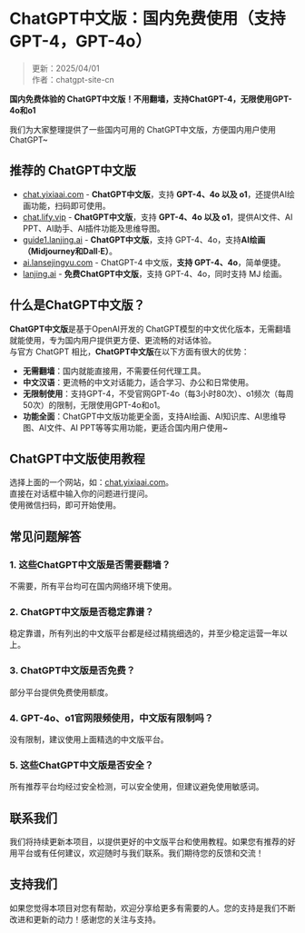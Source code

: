 # ChatGPT中文版：国内免费使用（支持GPT-4，GPT-4o）

> 更新：2025/04/01   
> 作者：chatgpt-site-cn  

**国内免费体验的 ChatGPT中文版！不用翻墙，支持ChatGPT-4，无限使用GPT-4o和o1**

我们为大家整理提供了一些国内可用的 ChatGPT中文版，方便国内用户使用ChatGPT~ 

## 推荐的 ChatGPT中文版

- [chat.yixiaai.com](https://chat.yixiaai.com/) - **ChatGPT中文版**，支持 **GPT-4、4o 以及 o1**，还提供AI绘画功能，扫码即可使用。
- [chat.lify.vip](https://www.yixiaai.com/) - **ChatGPT中文版**，支持 **GPT-4、4o 以及 o1**，提供AI文件、AI PPT、AI助手、AI插件功能及思维导图。
- [guide1.lanjing.ai](https://guide1.lanjing.ai/) - **ChatGPT中文版**，支持 GPT-4、4o，支持**AI绘画（Midjourney和Dall·E）**。
- [ai.lansejingyu.com](https://ai.lansejingyu.com/) - ChatGPT-4 中文版，**支持 GPT-4、4o**，简单便捷。
- [lanjing.ai](https://lanjing.ai/) - **免费ChatGPT中文版**，支持 GPT-4、4o，同时支持 MJ 绘画。

## 什么是ChatGPT中文版？

**ChatGPT中文版**是基于OpenAI开发的 ChatGPT模型的中文优化版本，无需翻墙就能使用，专为国内用户提供更方便、更流畅的对话体验。 <br />
与官方 ChatGPT 相比，**ChatGPT中文版**在以下方面有很大的优势：
- **无需翻墙**：国内就能直接用，不需要任何代理工具。
- **中文汉语**：更流畅的中文对话能力，适合学习、办公和日常使用。
- **无限制使用**：支持GPT-4，不受官网GPT-4o（每3小时80次）、o1频次（每周50次）的限制，无限使用GPT-4o和o1。
- **功能全面**：ChatGPT中文版功能更全面，支持AI绘画、AI知识库、AI思维导图、AI文件、AI PPT等等实用功能，更适合国内用户使用~

## ChatGPT中文版使用教程

选择上面的一个网站，如：[chat.yixiaai.com](https://chat.yixiaai.com/)。<br />
直接在对话框中输入你的问题进行提问。<br />
使用微信扫码，即可开始使用。<br />

## 常见问题解答

### 1. 这些ChatGPT中文版是否需要翻墙？
  不需要，所有平台均可在国内网络环境下使用。

### 2. ChatGPT中文版是否稳定靠谱？
  稳定靠谱，所有列出的中文版平台都是经过精挑细选的，并至少稳定运营一年以上。

### 3. ChatGPT中文版是否免费？
  部分平台提供免费使用额度。

### 4. GPT-4o、o1官网限频使用，中文版有限制吗？
  没有限制，建议使用上面精选的中文版平台。

### 5. 这些ChatGPT中文版是否安全？
  所有推荐平台均经过安全检测，可以安全使用，但建议避免使用敏感词。

## 联系我们
我们将持续更新本项目，以提供更好的中文版平台和使用教程。如果您有推荐的好用平台或有任何建议，欢迎随时与我们联系。我们期待您的反馈和交流！

## 支持我们
如果您觉得本项目对您有帮助，欢迎分享给更多有需要的人。您的支持是我们不断改进和更新的动力！感谢您的关注与支持。
